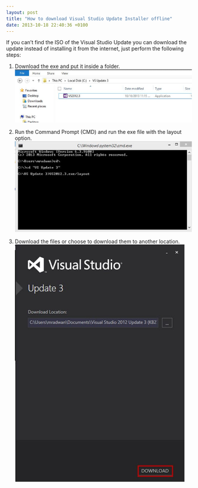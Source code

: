 ```yaml
---
layout: post
title: "How to download Visual Studio Update Installer offline"
date: 2013-10-18 22:40:36 +0100
---
```


If you can’t find the ISO of the Visual Studio Update you can download the update instead of installing it from the internet, just perform the following steps:

1. Download the exe and put it inside a folder.
   ![Create Folder Visual Studio Update 3](/assets/img/2013/10/create-folder-visual-studio-update-3.jpg)

2. Run the Command Prompt (CMD) and run the exe file with the layout option.
   ![Run CMD and type the exe with layout option](/assets/img/2013/10/run-cmd-and-type-the-exe-with-layout-option.jpg)

3. Download the files or choose to download them to another location.
   ![Download the bits](/assets/img/2013/10/download-the-bits.jpg)

